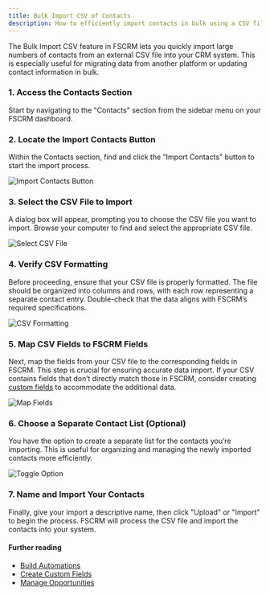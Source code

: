 ```yaml
---
title: Bulk Import CSV of Contacts
description: How to efficiently import contacts in bulk using a CSV file in FSCRM.
---
```


The Bulk Import CSV feature in FSCRM lets you quickly import large numbers of contacts from an external CSV file into your CRM system. This is especially useful for migrating data from another platform or updating contact information in bulk.

### 1. Access the Contacts Section

Start by navigating to the "Contacts" section from the sidebar menu on your FSCRM dashboard.

### 2. Locate the Import Contacts Button

Within the Contacts section, find and click the "Import Contacts" button to start the import process.

![Import Contacts Button](/public/bulk-csv-guide/navigate-to-import-contacts.png)

### 3. Select the CSV File to Import

A dialog box will appear, prompting you to choose the CSV file you want to import. Browse your computer to find and select the appropriate CSV file.

![Select CSV File](/public/bulk-csv-guide/choose-csv-file.png)

### 4. Verify CSV Formatting

Before proceeding, ensure that your CSV file is properly formatted. The file should be organized into columns and rows, with each row representing a separate contact entry. Double-check that the data aligns with FSCRM’s required specifications.

![CSV Formatting](/public/bulk-csv-guide/sample-csv.png)

### 5. Map CSV Fields to FSCRM Fields

Next, map the fields from your CSV file to the corresponding fields in FSCRM. This step is crucial for ensuring accurate data import. If your CSV contains fields that don’t directly match those in FSCRM, consider creating [custom fields](/src/content/docs/features/custom-fields.md) to accommodate the additional data.

![Map Fields](/public/bulk-csv-guide/map-fields-csv.png)

### 6. Choose a Separate Contact List (Optional)

You have the option to create a separate list for the contacts you’re importing. This is useful for organizing and managing the newly imported contacts more efficiently.

![Toggle Option](/public/bulk-csv-guide/name-csv-import.png)

### 7. Name and Import Your Contacts

Finally, give your import a descriptive name, then click "Upload" or "Import" to begin the process. FSCRM will process the CSV file and import the contacts into your system.

#### **Further reading**

- [Build Automations](/guides/build-automations)
- [Create Custom Fields](/guides/custom-fields)
- [Manage Opportunities](/guides/manage-opportunities)
